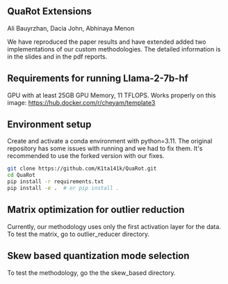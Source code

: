 ## QuaRot Extensions
Ali Bauyrzhan, Dacia John, Abhinaya Menon

We have reproduced the paper results and have extended added two implementations of our custom methodologies. The detailed information is in the slides and in the pdf reports.

## Requirements for running Llama-2-7b-hf
GPU with at least 25GB GPU Memory, 11 TFLOPS.
Works properly on this image: https://hub.docker.com/r/cheyam/template3
## Environment setup
Create and activate a conda environment with python=3.11.
The original repository has some issues with running and we had to fix them. It's recommended to use the forked version with our fixes.
```bash
git clone https://github.com/K1ta141k/QuaRot.git
cd QuaRot
pip install -r requirements.txt
pip install -e .  # or pip install .
```
## Matrix optimization for outlier reduction
Currently, our methodology uses only the first activation layer for the data. To test the matrix, go to outlier_reducer directory.

## Skew based quantization mode selection
To test the methodology, go the the skew_based directory.
